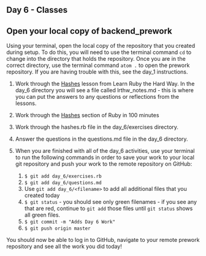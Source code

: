 ## Day 6 - Classes

## Open your local copy of backend_prework

Using your terminal, open the local copy of the repository that you created during setup.  To do this, you will need to use the terminal command `cd` to change into the directory that holds the repository. Once you are in the correct directory, use the terminal command `atom .` to open the prework repository. If you are having trouble with this, see the day_1 instructions.

1. Work through the [Hashes](https://learnrubythehardway.org/book/ex39.html) lesson from Learn Ruby the Hard Way. In the day_6 directory you will see a file called lrthw_notes.md - this is where you can put the answers to any questions or reflections from the lessons.

1. Work through the [Hashes](http://tutorials.jumpstartlab.com/projects/ruby_in_100_minutes.html#8.-hashes) section of Ruby in 100 minutes

1. Work through the hashes.rb file in the day_6/exercises directory.

1. Answer the questions in the questions.md file in the day_6 directory.

1. When you are finished with all of the day_6 activities, use your terminal to run the following commands in order to save your work to your local git repository and push your work to the remote repository on GitHub:

    1. `$ git add day_6/exercises.rb`
    1. `$ git add day_6/questions.md`
    1. Use `git add day_6/<filename>` to add all additional files that you created today
    1. `$ git status` - you should see only green filenames - if you see any that are red, continue to `git add` those files until `git status` shows all green files.
    1. `$ git commit -m "Adds Day 6 Work"`
    1. `$ git push origin master`

You should now be able to log in to GitHub, navigate to your remote prework repository and see all the work you did today!
